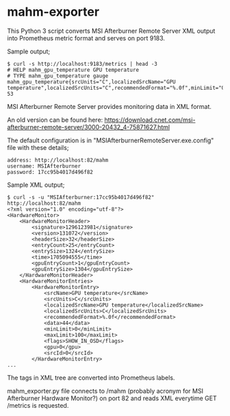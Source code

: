 # mahm-exporter

This Python 3 script converts MSI Afterburner Remote Server XML output into Prometheus metric format and serves on port 9183.

Sample output;
```
$ curl -s http://localhost:9183/metrics | head -3
# HELP mahm_gpu_temperature GPU temperature
# TYPE mahm_gpu_temperature gauge
mahm_gpu_temperature{srcUnits="C",localizedSrcName="GPU temperature",localizedSrcUnits="C",recommendedFormat="%.0f",minLimit="0",maxLimit="100",flags="SHOW_IN_OSD",gpu="0",srcId="0"} 53
```

MSI Afterburner Remote Server provides monitoring data in XML format.

An old version can be found here: https://download.cnet.com/msi-afterburner-remote-server/3000-20432_4-75871627.html

The default configuration is in "MSIAfterburnerRemoteServer.exe.config" file with these details;
```
address: http://localhost:82/mahm
username: MSIAfterburner
password: 17cc95b4017d496f82
```

Sample XML output;
```
$ curl -s -u "MSIAfterburner:17cc95b4017d496f82" http://localhost:82/mahm
<?xml version="1.0" encoding="utf-8"?>
<HardwareMonitor>
	<HardwareMonitorHeader>
		<signature>1296123981</signature>
		<version>131072</version>
		<headerSize>32</headerSize>
		<entryCount>25</entryCount>
		<entrySize>1324</entrySize>
		<time>1705094555</time>
		<gpuEntryCount>1</gpuEntryCount>
		<gpuEntrySize>1304</gpuEntrySize>
	</HardwareMonitorHeader>
	<HardwareMonitorEntries>
		<HardwareMonitorEntry>
			<srcName>GPU temperature</srcName>
			<srcUnits>C</srcUnits>
			<localizedSrcName>GPU temperature</localizedSrcName>
			<localizedSrcUnits>C</localizedSrcUnits>
			<recommendedFormat>%.0f</recommendedFormat>
			<data>44</data>
			<minLimit>0</minLimit>
			<maxLimit>100</maxLimit>
			<flags>SHOW_IN_OSD</flags>
			<gpu>0</gpu>
			<srcId>0</srcId>
		</HardwareMonitorEntry>
...
```

The tags in XML tree are converted into Prometheus labels.

mahm_exporter.py file connects to /mahm (probably acronym for MSI Afterburner Hardware Monitor?) on port 82 and reads XML everytime GET /metrics is requested.
